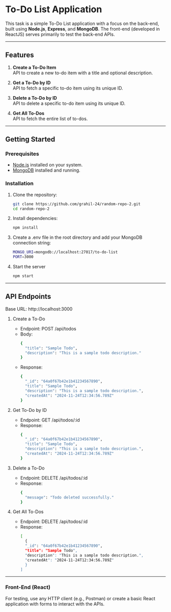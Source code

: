 # To-Do List Application

This task is a simple To-Do List application with a focus on the back-end, built using **Node.js**, **Express**, and **MongoDB**. The front-end (developed in ReactJS) serves primarily to test the back-end APIs.

---

## Features

1. **Create a To-Do Item**  
   API to create a new to-do item with a title and optional description.

2. **Get a To-Do by ID**  
   API to fetch a specific to-do item using its unique ID.

3. **Delete a To-Do by ID**  
   API to delete a specific to-do item using its unique ID.

4. **Get All To-Dos**  
   API to fetch the entire list of to-dos.

---

## Getting Started

### Prerequisites

- [Node.js](https://nodejs.org/) installed on your system.
- [MongoDB](https://www.mongodb.com/) installed and running.

### Installation

1. Clone the repository:
   ```bash
   git clone https://github.com/grahil-24/random-repo-2.git
   cd random-repo-2

2. Install dependencies:
   ```bash
   npm install

3. Create a .env file in the root directory and add your MongoDB connection string:
   ```bash
   MONGO_URI=mongodb://localhost:27017/to-do-list
   PORT=3000
   
4. Start the server
   ```bash
   npm start
   ```

---

## API Endpoints
Base URL: http://localhost:3000
1. Create a To-Do

   - Endpoint: POST /api/todos
   -  Body:
      ```bash
      {
        "title": "Sample Todo",
        "description": "This is a sample todo description."
      }
      ```
   -  Response:
      ```bash
      {
        "_id": "64a0f67b42e1b41234567890",
        "title": "Sample Todo",
        "description": "This is a sample todo description.",
        "createdAt": "2024-11-24T12:34:56.789Z"
      }
      ```

2. Get To-Do by ID

   - Endpoint: GET /api/todos/:id
   -  Response:
      ```bash
      {
        "_id": "64a0f67b42e1b41234567890",
        "title": "Sample Todo",
        "description": "This is a sample todo description.",
        "createdAt": "2024-11-24T12:34:56.789Z"
      }
      ```

3. Delete a To-Do

   - Endpoint: DELETE /api/todos/:id
   -  Response:
      ```bash
      {
        "message": "Todo deleted successfully."  
      }

      ```

4. Get All To-Dos

   - Endpoint: DELETE /api/todos/:id
   -  Response:
      ```bash
      [
        {
        "_id": "64a0f67b42e1b41234567890",
        "title": "Sample Todo",
        "description": "This is a sample todo description.",
        "createdAt": "2024-11-24T12:34:56.789Z"
        }
      ]

      ```

---

### Front-End (React)

For testing, use any HTTP client (e.g., Postman) or create a basic React application with forms to interact with the APIs.

